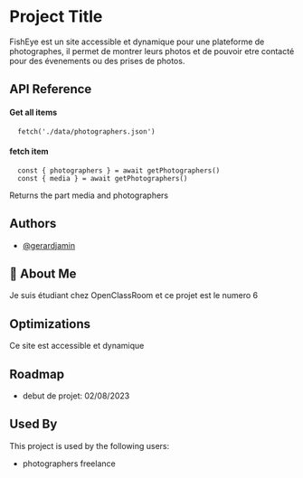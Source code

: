 
# Project Title

FishEye est un site accessible et dynamique pour une plateforme de photographes, il permet de montrer leurs photos et de pouvoir etre contacté pour des évenements ou des prises de photos.


## API Reference

#### Get all items

```http
  fetch('./data/photographers.json')
```

#### fetch item

```http
  const { photographers } = await getPhotographers()
  const { media } = await getPhotographers()
```

Returns the part media and photographers


## Authors

- [@gerardjamin]( https://gerardjamin.github.io/Front-End-Fisheye/)


## 🚀 About Me
Je suis étudiant chez OpenClassRoom et ce projet est le numero 6


## Optimizations

Ce site est accessible et dynamique


## Roadmap

- debut de projet: 02/08/2023


## Used By

This project is used by the following users:

- photographers freelance
  

